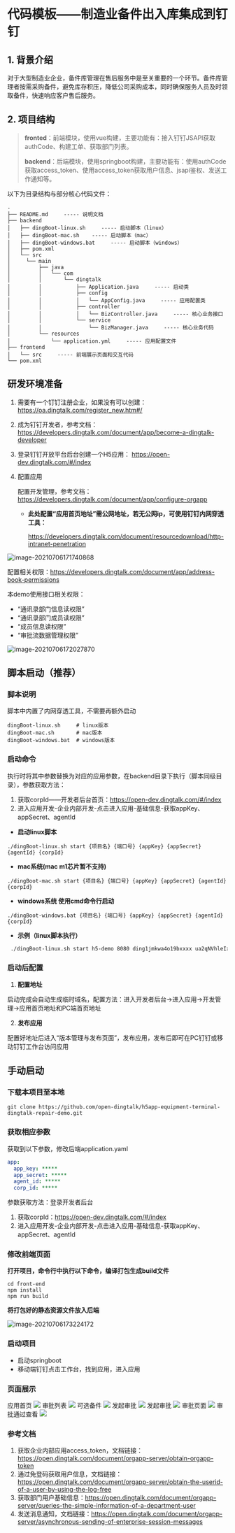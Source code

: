 # 代码模板——制造业备件出入库集成到钉钉

## 1. 背景介绍
对于大型制造业企业，备件库管理在售后服务中是至关重要的一个环节。备件库管理者按需采购备件，避免库存积压，降低公司采购成本，同时确保服务人员及时领取备件，快速响应客户售后服务。

## 2. 项目结构

> **fronted**：前端模块，使用vue构建，主要功能有：接入钉钉JSAPI获取authCode、构建工单、获取部门列表。
>
> **backend**：后端模块，使用springboot构建，主要功能有：使用authCode获取access_token、使用access_token获取用户信息、jsapi鉴权、发送工作通知等。

以下为目录结构与部分核心代码文件：

```
.
├── README.md     ----- 说明文档
├── backend
│   ├── dingBoot-linux.sh     ----- 启动脚本（linux）
│   ├── dingBoot-mac.sh    ----- 启动脚本（mac）
│   ├── dingBoot-windows.bat     ----- 启动脚本（windows）
│   ├── pom.xml
│   └── src
│     └── main
│         ├── java
│         │   └── com
│         │       └── dingtalk
│         │           ├── Application.java     ----- 启动类
│         │           ├── config
│         │           │   └── AppConfig.java     ----- 应用配置类
│         │           ├── controller
│         │           │   └── BizController.java     ----- 核心业务接口
│         │           └── service
│         │               └── BizManager.java     ----- 核心业务代码
│         └── resources
│             └── application.yml     ----- 应用配置文件
├── frontend
│   └── src     ----- 前端展示页面和交互代码
└── pom.xml
```

## 研发环境准备

1. 需要有一个钉钉注册企业，如果没有可以创建：https://oa.dingtalk.com/register_new.htm#/

2. 成为钉钉开发者，参考文档：https://developers.dingtalk.com/document/app/become-a-dingtalk-developer

3. 登录钉钉开放平台后台创建一个H5应用： https://open-dev.dingtalk.com/#/index

4. 配置应用

   配置开发管理，参考文档：https://developers.dingtalk.com/document/app/configure-orgapp

   - **此处配置“应用首页地址”需公网地址，若无公网ip，可使用钉钉内网穿透工具：**

     https://developers.dingtalk.com/document/resourcedownload/http-intranet-penetration

![image-20210706171740868](https://img.alicdn.com/imgextra/i4/O1CN01C9ta8k1L3KzzYEPiH_!!6000000001243-2-tps-953-517.png)



配置相关权限：https://developers.dingtalk.com/document/app/address-book-permissions

本demo使用接口相关权限：

- “通讯录部门信息读权限”
- “通讯录部门成员读权限”
- “成员信息读权限”
- “审批流数据管理权限”

![image-20210706172027870](https://img.alicdn.com/imgextra/i3/O1CN016WCr6428wDdBhkWi6_!!6000000007996-2-tps-1358-571.png)

## 脚本启动（推荐）

### 脚本说明

脚本中内置了内网穿透工具，不需要再额外启动

```shell
dingBoot-linux.sh     # linux版本
dingBoot-mac.sh       # mac版本
dingBoot-windows.bat  # windows版本
```

### 启动命令

执行时将其中参数替换为对应的应用参数，在backend目录下执行（脚本同级目录），参数获取方法：

1. 获取corpId——开发者后台首页：https://open-dev.dingtalk.com/#/index
2. 进入应用开发-企业内部开发-点击进入应用-基础信息-获取appKey、appSecret、agentId

- **启动linux脚本**

```shell
./dingBoot-linux.sh start {项目名} {端口号} {appKey} {appSecret} {agentId} {corpId}
```
- **mac系统(mac m1芯片暂不支持)**

```shell
./dingBoot-mac.sh start {项目名} {端口号} {appKey} {appSecret} {agentId} {corpId}
```
- **windows系统 使用cmd命令行启动**

```shell
./dingBoot-windows.bat {项目名} {端口号} {appKey} {appSecret} {agentId} {corpId}
```

- **示例（linux脚本执行）**

```sh
 ./dingBoot-linux.sh start h5-demo 8080 ding1jmkwa4o19bxxxx ua2qNVhleIx14ld6xgoZqtg84EE94sbizRvCimfXrIqYCeyj7b8QvqYxxx 122549400 ding9f50b15bccd1000
```

### 启动后配置

1. **配置地址**

启动完成会自动生成临时域名，配置方法：进入开发者后台->进入应用->开发管理->应用首页地址和PC端首页地址

2. **发布应用**

配置好地址后进入“版本管理与发布页面”，发布应用，发布后即可在PC钉钉或移动钉钉工作台访问应用

## 手动启动

### 下载本项目至本地

```shell
git clone https://github.com/open-dingtalk/h5app-equipment-terminal-dingtalk-repair-demo.git
```

### 获取相应参数

获取到以下参数，修改后端application.yaml

```yaml
app:
  app_key: *****
  app_secret: *****
  agent_id: *****
  corp_id: *****
```

参数获取方法：登录开发者后台

1. 获取corpId：https://open-dev.dingtalk.com/#/index
2. 进入应用开发-企业内部开发-点击进入应用-基础信息-获取appKey、appSecret、agentId

### 修改前端页面

**打开项目，命令行中执行以下命令，编译打包生成build文件**

```shell
cd front-end
npm install
npm run build
```

**将打包好的静态资源文件放入后端**

![image-20210706173224172](https://img.alicdn.com/imgextra/i2/O1CN01QLp1Qw1TCVrPddfjZ_!!6000000002346-2-tps-322-521.png)

### 启动项目

- 启动springboot
- 移动端钉钉点击工作台，找到应用，进入应用

### 页面展示

应用首页
![](https://img.alicdn.com/imgextra/i2/O1CN01VWGonw1rt9ZAxEkQQ_!!6000000005688-2-tps-800-463.png)
审批列表
![](https://img.alicdn.com/imgextra/i4/O1CN01Am1kKy1GsZHEdv5qR_!!6000000000678-2-tps-800-471.png)
可选备件
![](https://img.alicdn.com/imgextra/i3/O1CN01T3rrMW1SLqMmz3Ug3_!!6000000002231-2-tps-800-459.png)
发起审批
![](https://img.alicdn.com/imgextra/i2/O1CN01rdHc5R1gmmHRCNJ6x_!!6000000004185-2-tps-800-474.png)
发起审批
![](https://img.alicdn.com/imgextra/i2/O1CN01rdHc5R1gmmHRCNJ6x_!!6000000004185-2-tps-800-474.png)
审批页面
![](https://img.alicdn.com/imgextra/i4/O1CN01fEyrIS1vQXHjObdVz_!!6000000006167-2-tps-800-510.png)
审批通过查看
![](https://img.alicdn.com/imgextra/i3/O1CN014S2LyW2855kDckdBw_!!6000000007880-2-tps-800-458.png)

### **参考文档**

1. 获取企业内部应用access_token，文档链接：https://open.dingtalk.com/document/orgapp-server/obtain-orgapp-token
2. 通过免登码获取用户信息，文档链接：https://open.dingtalk.com/document/orgapp-server/obtain-the-userid-of-a-user-by-using-the-log-free
3. 获取部门用户基础信息：https://open.dingtalk.com/document/orgapp-server/queries-the-simple-information-of-a-department-user
4. 发送消息通知，文档链接：https://open.dingtalk.com/document/orgapp-server/asynchronous-sending-of-enterprise-session-messages
